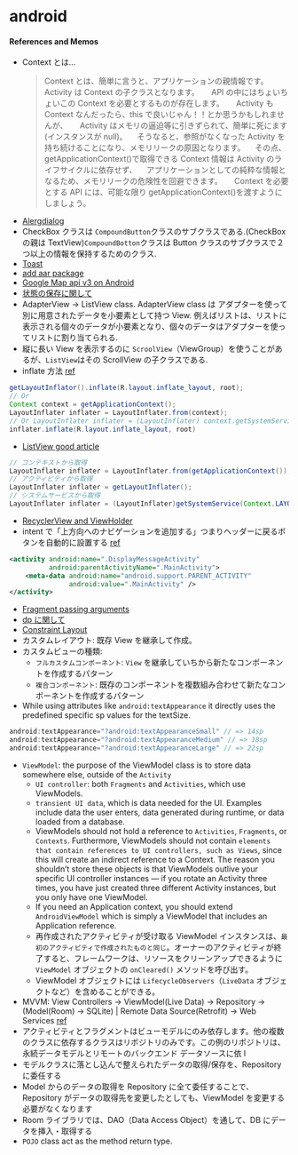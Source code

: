 # android

#### References and Memos

- Context とは…
  > Context とは、簡単に言うと、アプリケーションの親情報です。Activity は Context の子クラスとなります。
  > 　 API の中にはちょいちょいこの Context を必要とするものが存在します。
  > 　 Activity も Context なんだったら、this で良いじゃん！！とか思うかもしれませんが、
  > 　 Activity はメモリの逼迫等に引きずられて、簡単に死にます(インスタンスが null)。
  > 　そうなると、参照がなくなった Activity を持ち続けることになり、メモリリークの原因となります。
  > 　その点、getApplicationContext()で取得できる Context 情報は Activity のライフサイクルに依存せず、
  > 　アプリケーションとしての純粋な情報となるため、メモリリークの危険性を回避できます。
  > 　 Context を必要とする API には、可能な限り getApplicationContext()を渡すようにしましょう。
- [Alergdialog](https://stackoverflow.com/questions/2115758/how-do-i-display-an-alert-dialog-on-android)
- CheckBox クラスは `CompoundButton`クラスのサブクラスである.(CheckBox の親は TextView)`CompoundBotton`クラスは Button クラスのサブクラスで２つ以上の情報を保持するためのクラス.
- [Toast](https://developer.android.com/guide/topics/ui/notifiers/toasts)
- [add aar package](https://stackoverflow.com/questions/16682847/how-to-manually-include-external-aar-package-using-new-gradle-android-build-syst)
- [Google Map api v3 on Android](https://developers.google.com/maps/documentation/android-sdk/start#None-java)
- [状態の保存に関して](https://developer.android.com/topic/libraries/architecture/saving-states)
- AdapterView -> ListView class. AdapterView class は アダプターを使って別に用意されたデータを小要素として持つ View. 例えばリストは、リストに表示される個々のデータが小要素となり、個々のデータはアダプターを使ってリストに割り当てられる.
- 縦に長い View を表示するのに `ScroolView`（ViewGroup）を使うことがあるが、`ListView`はその ScrollView の子クラスである.
- inflate 方法 [ref](https://akira-watson.com/android/inflate.html)

```java
getLayoutInflator().inflate(R.layout.inflate_layout, root);
// Or
Context context = getApplicationContext();
LayoutInflater inflater = LayoutInflater.from(context);
// Or LayoutInflater inflater = (LayoutInflater) context.getSystemService(Context.LAYOUT_INFLATER_SERVICE);
inflater.inflate(R.layout.inflate_layout, root)
```

- [ListView good article](https://qiita.com/yu_eguchi/items/65311af1c9fc0bff0cb0#%E8%A7%A3%E8%AA%AC-1)

```java
// コンテキストから取得
LayoutInflater inflater = LayoutInflater.from(getApplicationContext());
// アクティビティから取得
LayoutInflater inflater = getLayoutInflater();
// システムサービスから取得
LayoutInflater inflater = (LayoutInflater)getSystemService(Context.LAYOUT_INFLATER_SERVICE);
```

- [RecyclerView and ViewHolder](https://qiita.com/naoi/items/f8a19d6278147e98bbc2)
- intent で「上方向へのナビゲーションを追加する」つまりヘッダーに戻るボタンを自動的に設置する [ref](https://developer.android.com/training/basics/firstapp/starting-activity#Up)

```xml
<activity android:name=".DisplayMessageActivity"
          android:parentActivityName=".MainActivity">
    <meta-data android:name="android.support.PARENT_ACTIVITY"
               android:value=".MainActivity" />
</activity>
```

- [Fragment passing arguments](https://qiita.com/Reyurnible/items/dffd70144da213e1208b)
- [dp に関して](https://qiita.com/nein37/items/0a92556a80c6c14503b2)
- [Constraint Layout](https://qiita.com/nakker1218/items/0faa8c1ab504cc4cedea)
- カスタムレイアウト: 既存 View を継承して作成。
- カスタムビューの種類:
  - `フルカスタムコンポーネント`: `View` を継承していちから新たなコンポーネントを作成するパターン
  - `複合コンポーネント`: 既存のコンポーネントを複数組み合わせて新たなコンポーネントを作成するパターン
- While using attributes like `android:textAppearance` it directly uses the predefined specific sp values for the textSize.

```java
android:textAppearance="?android:textAppearanceSmall" // => 14sp
android:textAppearance="?android:textAppearanceMedium" // => 18sp
android:textAppearance="?android:textAppearanceLarge" // => 22sp
```

- `ViewModel`: the purpose of the ViewModel class is to store data somewhere else, outside of the `Activity`
  - `UI controller`: both `Fragments` and `Activities`, which use ViewModels.
  - `transient UI data`, which is data needed for the UI. Examples include data the user enters, data generated during runtime, or data loaded from a database.
  - ViewModels should not hold a reference to `Activities`, `Fragments`, or `Contexts`. Furthermore, ViewModels should not contain `elements that contain references to UI controllers, such as Views`, since this will create an indirect reference to a Context. The reason you shouldn’t store these objects is that ViewModels outlive your specific UI controller instances — if you rotate an Activity three times, you have just created three different Activity instances, but you only have one ViewModel.
  - If you need an Application context, you should extend `AndroidViewModel` which is simply a ViewModel that includes an Application reference.
  - 再作成されたアクティビティが受け取る ViewModel インスタンスは、`最初のアクティビティで作成されたものと同じ`。オーナーのアクティビティが終了すると、フレームワークは、リソースをクリーンアップできるように `ViewModel` オブジェクトの `onCleared()` メソッドを呼び出す。
  - ViewModel オブジェクトには `LifecycleObservers`（`LiveData` オブジェクトなど）を含めることができる。
- MVVM: View Controllers -> ViewModel(Live Data) -> Repository -> (Model(Room) -> SQLite) | Remote Data Source(Retrofit) -> Web Services [ref](https://developer.android.com/jetpack/docs/guide#overview)
- アクティビティとフラグメントはビューモデルにのみ依存します。他の複数のクラスに依存するクラスはリポジトリのみです。この例のリポジトリは、永続データモデルとリモートのバックエンド データソースに依 l
- モデルクラスに落とし込んで整えられたデータの取得/保存を、Repository に委任する
- Model からのデータの取得を Repository に全て委任することで、Repository がデータの取得先を変更したとしても、ViewModel を変更する必要がなくなります
- Room ライブラリでは、DAO（Data Access Object）を通して、DB にデータを挿入・取得する
- `POJO` class act as the method return type.
